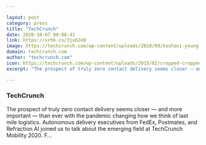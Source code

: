 ```yaml
---

layout: post
category: press
title: "TechCrunch"
date: 2020-10-07 00:08:41
link: https://vrhk.co/3jxO2eB
image: https://techcrunch.com/wp-content/uploads/2020/09/kashani-yeung-Johnson-Roberson.jpg?w=711
domain: techcrunch.com
author: "techcrunch.com"
icon: https://techcrunch.com/wp-content/uploads/2015/02/cropped-cropped-favicon-gradient.png?w=180
excerpt: "The prospect of truly zero contact delivery seems closer — and more important — than ever with the pandemic changing how we think of last mile logistics. Autonomous delivery executives from FedEx, Postmates, and Refraction AI joined us to talk about the emerging field at TechCrunch Mobility 2020. F…"

---
```


### TechCrunch

The prospect of truly zero contact delivery seems closer — and more important — than ever with the pandemic changing how we think of last mile logistics. Autonomous delivery executives from FedEx, Postmates, and Refraction AI joined us to talk about the emerging field at TechCrunch Mobility 2020. F…